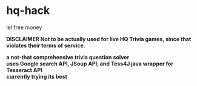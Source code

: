 # hq-hack
lel free money

<b>DISCLAIMER<b>
  Not to be actually used for live HQ Trivia games, since that violates their terms of service.  

a not-that comprehensive trivia question solver
<br> uses Google search API, JSoup API, and Tess4J java wrapper for Tesseract API <br>
currently trying its best
